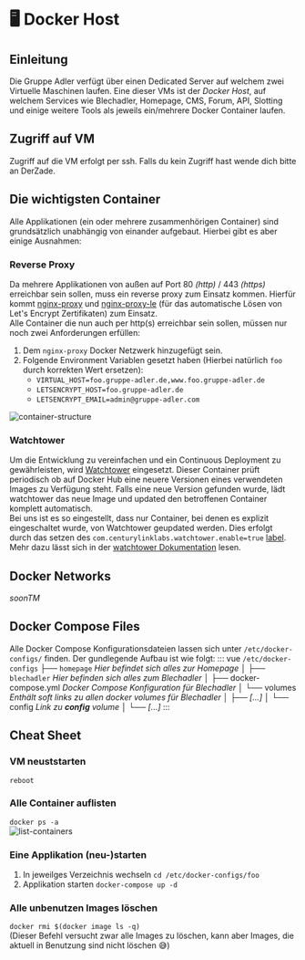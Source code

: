 # :desktop_computer: Docker Host

## Einleitung
Die Gruppe Adler verfügt über einen Dedicated Server auf welchem zwei Virtuelle Maschinen laufen. Eine dieser VMs ist der _Docker Host_, auf welchem Services wie Blechadler, Homepage, CMS, Forum, API, Slotting und einige weitere Tools als jeweils ein/mehrere Docker Container laufen.

## Zugriff auf VM
Zugriff auf die VM erfolgt per ssh. Falls du kein Zugriff hast wende dich bitte an DerZade.

## Die wichtigsten Container
Alle Applikationen (ein oder mehrere zusammenhörigen Container) sind grundsätzlich unabhängig von einander aufgebaut. Hierbei gibt es aber einige Ausnahmen:  

### Reverse Proxy
Da mehrere Applikationen von außen auf Port 80 _(http)_ / 443 _(https)_ erreichbar sein sollen, muss ein reverse proxy zum Einsatz kommen. Hierfür kommt [nginx-proxy](https://github.com/jwilder/nginx-proxy) und [nginx-proxy-le](https://github.com/JrCs/docker-letsencrypt-nginx-proxy-companion) (für das automatische Lösen von Let's Encrypt Zertifikaten) zum Einsatz.  
Alle Container die nun auch per http(s) erreichbar sein sollen, müssen nur noch zwei Anforderungen erfüllen: 
1. Dem `nginx-proxy` Docker Netzwerk hinzugefügt sein.
2. Folgende Environment Variablen gesetzt haben (Hierbei natürlich `foo` durch korrekten Wert ersetzen):
    - `VIRTUAL_HOST=foo.gruppe-adler.de,www.foo.gruppe-adler.de`
    - `LETSENCRYPT_HOST=foo.gruppe-adler.de`
    - `LETSENCRYPT_EMAIL=admin@gruppe-adler.com`

![container-structure](~@assets/docker-host/container-structure.svg)

### Watchtower
Um die Entwicklung zu vereinfachen und ein Continuous Deployment zu gewährleisten, wird [Watchtower](https://github.com/containrrr/watchtower) eingesetzt. Dieser Container prüft periodisch ob auf Docker Hub eine neuere Versionen eines verwendeten Images zu Verfügung steht. Falls eine neue Version gefunden wurde, lädt watchtower das neue Image und  updated den betroffenen Container komplett automatisch.  
Bei uns ist es so eingestellt, dass nur Container, bei denen es explizit eingeschaltet wurde, von Watchtower geupdated werden. Dies erfolgt durch das setzen des `com.centurylinklabs.watchtower.enable=true` [label](https://docs.docker.com/engine/reference/commandline/run/#set-metadata-on-container--l---label---label-file). Mehr dazu lässt sich in der [watchtower Dokumentation](https://containrrr.github.io/watchtower/container-selection/) lesen.

## Docker Networks
_soonTM_


## Docker Compose Files
Alle Docker Compose Konfigurationsdateien lassen sich unter `/etc/docker-configs/` finden. Der gundlegende Aufbau ist wie folgt:
::: vue
`/etc/docker-configs`
├── `homepage` _Hier befindet sich alles zur Homepage_
│
├── `blechadler` _Hier befinden sich alles zum Blechadler_
│     ├── docker-compose.yml _Docker Compose Konfiguration für Blechadler_
│     └── volumes _Enthält soft links zu allen docker volumes für Blechadler_
│           ├── _[...]_
│           └── config _Link zu **config** volume_
│
└── _[...]_
:::


## Cheat Sheet
### VM neuststarten
```reboot```

### Alle Container auflisten
```docker ps -a```  
![list-containers](~@assets/docker-host/list-containers.png)

### Eine Applikation (neu-)starten
1. In jeweilges Verzeichnis wechseln
```cd /etc/docker-configs/foo```
2. Applikation starten
```docker-compose up -d```

### Alle unbenutzen Images löschen
```docker rmi $(docker image ls -q)```  
(Dieser Befehl versucht zwar alle Images zu löschen, kann aber Images, die aktuell in Benutzung sind nicht löschen 😅)
